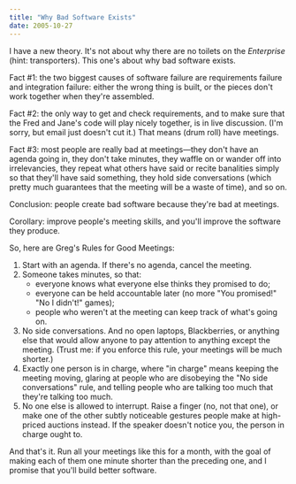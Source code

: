 ```yaml
---
title: "Why Bad Software Exists"
date: 2005-10-27
---
```

I have a new theory.  It's not about why there are no toilets on the <em>Enterprise</em> (hint: transporters).  This one's about why bad software exists.

Fact #1: the two biggest causes of software failure are requirements failure and integration failure: either the wrong thing is built, or the pieces don't work together when they're assembled.

Fact #2: the only way to get and check requirements, and to make sure that the Fred and Jane's code will play nicely together, is in live discussion.  (I'm sorry, but email just doesn't cut it.)  That means (drum roll) have meetings.

Fact #3: most people are really bad at meetings—they don't have an agenda going in, they don't take minutes, they waffle on or wander off into irrelevancies, they repeat what others have said or recite banalities simply so that they'll have said something, they hold side conversations (which pretty much guarantees that the meeting will be a waste of time), and so on.

Conclusion: people create bad software because they're bad at meetings.

Corollary: improve people's meeting skills, and you'll improve the software they produce.

So, here are Greg's Rules for Good Meetings:
<ol>
  <li>Start with an agenda.  If there's no agenda, cancel the meeting.</li>
  <li>Someone takes minutes, so that:
<ul>
  <li>everyone knows what everyone else thinks they promised to do;</li>
  <li>everyone can be held accountable later (no more "You promised!" "No I didn't!" games);</li>
  <li>people who weren't at the meeting can keep track of what's going on.</li>
</ul>
</li>
  <li>No side conversations.  And no open laptops, Blackberries, or anything else that would allow anyone to pay attention to anything except the meeting.  (Trust me: if you enforce this rule, your meetings will be much shorter.)</li>
  <li>Exactly one person is in charge, where "in charge" means keeping the meeting moving, glaring at people who are disobeying the "No side conversations" rule, and telling people who are talking too much that they're talking too much.</li>
  <li>No one else is allowed to interrupt.  Raise a finger (no, not that one), or make one of the other subtly noticeable gestures people make at high-priced auctions instead.  If the speaker doesn't notice you, the person in charge ought to.</li>
</ol>
And that's it.  Run all your meetings like this for a month, with the goal of making each of them one minute shorter than the preceding one, and I promise that you'll build better software.
